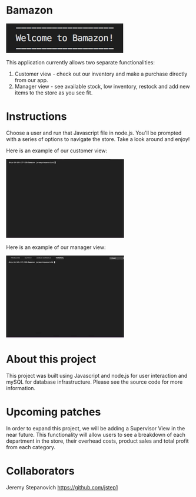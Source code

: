 # Bamazon
<img src="assets/images/welcome.png">

This application currently allows two separate functionalities:
1) Customer view - check out our inventory and make a purchase directly from our app.
2) Manager view - see available stock, low inventory, restock and add new items to the store as you see fit.

# Instructions
Choose a user and run that Javascript file in node.js. You'll be prompted with a series of options to navigate the store. Take a look around and enjoy!

Here is an example of our customer view:

![customerview](assets/images/bcustomer.gif)

Here is an example of our manager view:

![managerview](assets/images/bmanager.gif)

# About this project
This project was built using Javascript and node.js for user interaction and mySQL for database infrastructure. Please see the source code for more information.

# Upcoming patches
In order to expand this project, we will be adding a Supervisor View in the near future. This functionality will allow users to see a breakdown of each department in the store, their overhead costs, product sales and total profit from each category. 

# Collaborators
Jeremy Stepanovich
https://github.com/jstep1
